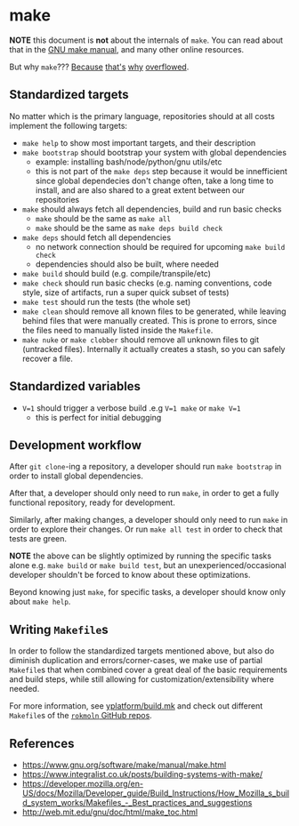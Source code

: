 # make

**NOTE** this document is **not** about the internals of `make`.
You can read about that in the [GNU make manual](https://www.gnu.org/software/make/manual/make.html),
and many other online resources.

But why `make`???
[Because](https://tech.trivago.com/2019/12/20/makefiles-in-2019-why-they-still-matter/)
[that's](https://bost.ocks.org/mike/make/)
[why](https://www.cs.mtsu.edu/~untch/2170/public/make_utility.pdf)
[overflowed](https://stackoverflow.com/questions/3798562/why-use-make-over-a-shell-script).

## Standardized targets

No matter which is the primary language,
repositories should at all costs implement the following targets:

* `make help` to show most important targets, and their description
* `make bootstrap` should bootstrap your system with global dependencies
  * example: installing bash/node/python/gnu utils/etc
  * this is not part of the `make deps` step because it would be innefficient
    since global dependecies don't change often, take a long time to install,
    and are also shared to a great extent between our repositories
* `make` should always fetch all dependencies, build and run basic checks
  * `make` should be the same as `make all`
  * `make` should be the same as `make deps build check`
* `make deps` should fetch all dependencies
  * no network connection should be required for upcoming `make build check`
  * dependencies should also be built, where needed
* `make build` should build
  (e.g. compile/transpile/etc)
* `make check` should run basic checks
  (e.g. naming conventions, code style, size of artifacts, run a super quick subset of tests)
* `make test` should run the tests (the whole set)
* `make clean` should remove all known files to be generated,
  while leaving behind files that were manually created.
  This is prone to errors, since the files need to manually listed inside the `Makefile`.
* `make nuke` or `make clobber` should remove all unknown files to git (untracked files).
  Internally it actually creates a stash, so you can safely recover a file.


## Standardized variables

* `V=1` should trigger a verbose build .e.g `V=1 make` or `make V=1`
  * this is perfect for initial debugging


## Development workflow

After `git clone`-ing a repository, a developer should run `make bootstrap` in order to install global dependencies.

After that, a developer should only need to run `make`,
in order to get a fully functional repository, ready for development.

Similarly, after making changes, a developer should only need to run `make` in order to explore their changes.
Or run `make all test` in order to check that tests are green.

**NOTE** the above can be slightly optimized by running the specific tasks alone e.g. `make build` or `make build test`,
but an unexperienced/occasional developer shouldn't be forced to know about these optimizations.

Beyond knowing just `make`, for specific tasks, a developer should know only about `make help`.


## Writing `Makefile`s

In order to follow the standardized targets mentioned above, but also do diminish duplication and errors/corner-cases,
we make use of partial `Makefile`s that when combined cover a great deal of the basic requirements and build steps,
while still allowing for customization/extensibility where needed.

For more information, see [yplatform/build.mk](../build.mk/README.md) and check out different `Makefile`s
of the [`rokmoln` GitHub repos](https://github.com/rokmoln).


## References

* https://www.gnu.org/software/make/manual/make.html
* https://www.integralist.co.uk/posts/building-systems-with-make/
* https://developer.mozilla.org/en-US/docs/Mozilla/Developer_guide/Build_Instructions/How_Mozilla_s_build_system_works/Makefiles_-_Best_practices_and_suggestions
* http://web.mit.edu/gnu/doc/html/make_toc.html
